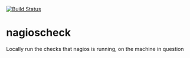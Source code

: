 [![Build Status](https://travis-ci.org/daniellawrence/nagioscheck.svg?branch=master)](https://travis-ci.org/daniellawrence/nagioscheck)

nagioscheck
===========

Locally run the checks that nagios is running, on the machine in question
